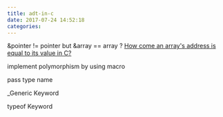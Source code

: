 ```yaml
---
title: adt-in-c
date: 2017-07-24 14:52:18
categories:
---
```


<center>
</center>

<!-- more -->
&pointer != pointer
but &array == array ?
[How come an array's address is equal to its value in C?](https://stackoverflow.com/questions/2528318/how-come-an-arrays-address-is-equal-to-its-value-in-c)

implement polymorphism by using macro

pass type name

\_Generic Keyword

typeof Keyword

